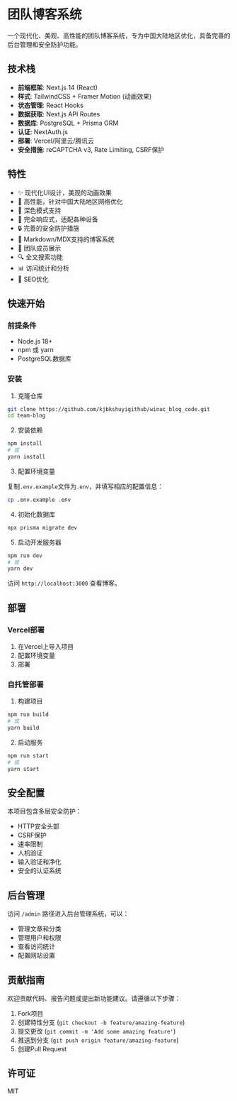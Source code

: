 # 团队博客系统

一个现代化、美观、高性能的团队博客系统，专为中国大陆地区优化，具备完善的后台管理和安全防护功能。

## 技术栈

- **前端框架**: Next.js 14 (React)
- **样式**: TailwindCSS + Framer Motion (动画效果)
- **状态管理**: React Hooks
- **数据获取**: Next.js API Routes
- **数据库**: PostgreSQL + Prisma ORM
- **认证**: NextAuth.js
- **部署**: Vercel/阿里云/腾讯云
- **安全措施**: reCAPTCHA v3, Rate Limiting, CSRF保护

## 特性

- ✨ 现代化UI设计，美观的动画效果
- 🚀 高性能，针对中国大陆地区网络优化
- 🌙 深色模式支持
- 📱 完全响应式，适配各种设备
- 🔒 完善的安全防护措施
- 📝 Markdown/MDX支持的博客系统
- 👥 团队成员展示
- 🔍 全文搜索功能
- 📊 访问统计和分析
- 🔄 SEO优化

## 快速开始

### 前提条件

- Node.js 18+
- npm 或 yarn
- PostgreSQL数据库

### 安装

1. 克隆仓库

```bash
git clone https://github.com/kjbkshuyigithub/winuc_blog_code.git
cd team-blog
```

2. 安装依赖

```bash
npm install
# 或
yarn install
```

3. 配置环境变量

复制`.env.example`文件为`.env`，并填写相应的配置信息：

```bash
cp .env.example .env
```

4. 初始化数据库

```bash
npx prisma migrate dev
```

5. 启动开发服务器

```bash
npm run dev
# 或
yarn dev
```

访问 `http://localhost:3000` 查看博客。

## 部署

### Vercel部署

1. 在Vercel上导入项目
2. 配置环境变量
3. 部署

### 自托管部署

1. 构建项目

```bash
npm run build
# 或
yarn build
```

2. 启动服务

```bash
npm run start
# 或
yarn start
```

## 安全配置

本项目包含多层安全防护：

- HTTP安全头部
- CSRF保护
- 速率限制
- 人机验证
- 输入验证和净化
- 安全的认证系统

## 后台管理

访问 `/admin` 路径进入后台管理系统，可以：

- 管理文章和分类
- 管理用户和权限
- 查看访问统计
- 配置网站设置

## 贡献指南

欢迎贡献代码、报告问题或提出新功能建议。请遵循以下步骤：

1. Fork项目
2. 创建特性分支 (`git checkout -b feature/amazing-feature`)
3. 提交更改 (`git commit -m 'Add some amazing feature'`)
4. 推送到分支 (`git push origin feature/amazing-feature`)
5. 创建Pull Request

## 许可证

MIT 